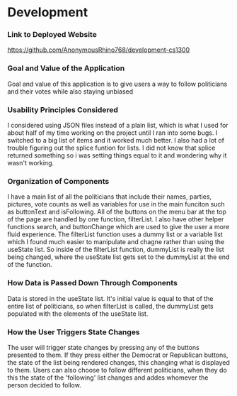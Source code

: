 # Development

### Link to Deployed Website
https://github.com/AnonymousRhino768/development-cs1300

### Goal and Value of the Application
Goal and value of this application is to give users a way to follow 
politicians and their votes while also staying unbiased

### Usability Principles Considered
I considered using JSON files instead of a plain list, which is what I used for about half of my
time working on the project until I ran into some bugs. I switched to a big list of items and it 
worked much better. I also had a lot of trouble figuring out the splice funtion for lists. I 
did not know that splice returned something so i was setting things equal to it and wondering 
why it wasn't working.

### Organization of Components
I have a main list of all the politicians that include their names, parties, pictures, vote counts
as well as variables for use in the main funciton such as buttonText and isFollowing. All of the
buttons on the menu bar at the top of the page are handled by one function, filterList. I also 
have other helper functions search, and buttonChange which are used to give the user a more fluid 
experience. The filterList function uses a dummy list or a variable list which I found much easier to 
manipulate and chagne rather than using the useState list. So inside of the filterList function, dummyList 
is really the list being changed, where the useState list gets set to the dummyList at the end of the 
function. 

### How Data is Passed Down Through Components
Data is stored in the useState list. It's initial value is equal to that of the entire list of 
politicians, so when filterList is called, the dummyList gets populated with the elements of 
the useState list. 

### How the User Triggers State Changes
The user will trigger state changes by pressing any of the buttons presented to them. 
If they press either the Democrat or Republican buttons, the state of the list 
being rendered changes, this changing what is displayed to them. Users can also 
choose to follow different politicians, when they do this the state of the 
'following' list changes and addes whomever the person decided to follow. 
